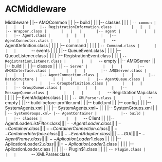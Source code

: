 # ACMiddleware
 Middleware
|       |-- AMQCommon
|       |   |-- build
|       |   |   |-- classes
|       |   |   |   `-- common
|       |   |   |       |-- RegistrationInformation.class
|       |   |   |       |-- Wrapper.class
|       |   |   |       |-- agent
|       |   |   |       |   |-- Agent.class
|       |   |   |       |   |-- AgentConnector.class
|       |   |   |       |   `-- AgentDefinition.class
|       |   |   |       |-- command
|       |   |   |       |   `-- Command.class
|       |   |   |       `-- events
|       |   |   |           |-- QueueEvent.class
|       |   |   |           |-- QueueListener.class
|       |   |   |           |-- RegistrationEvent.class
|       |   |   |           `-- RegistrationListener.class
|       |   |   `-- empty
|       |-- AMQServer
|       |   |-- build
|       |   |   |-- classes
|       |   |   |   `-- Server
|       |   |   |       |-- AMQSInterface.class
|       |   |   |       |-- AMQServer.class
|       |   |   |       |-- AgentConnection.class
|       |   |   |       |-- DataStructure
|       |   |   |       |   |-- AgentQueue.class
|       |   |   |       |   |-- GroupDefinition.class
|       |   |   |       |   |-- GroupQueue.class
|       |   |   |       |   |-- MessageQueue.class
|       |   |   |       |   `-- RegistrationMap.class
|       |   |   |       |-- EventAdapter.class
|       |   |   |       `-- XMLParser.class
|       |   |   `-- empty
|       |   |-- build-before-profiler.xml
|       |   |-- build.xml
|       |   |-- config
|       |   |   |-- SystemAgents.xml
|       |   |   |-- SystemAgents.xml~
|       |   |   |-- SystemGroups.xml
|       |   |   `-- SystemGroups.xml~
        |-- AgentContainer
|           |-- build
|           |   |-- classes
|           |   |   `-- Client
|           |   |       |-- AgentLoader$ListFilter.class
|           |   |       |-- AgentLoader.class
|           |   |       |-- Container.class
|           |   |       |-- ContainerConnection.class
|           |   |       |-- ContainerInterface.class
|           |   |       |-- EventAdapter.class
|           |   |       |-- GUI
|           |   |       |   |-- AgentFrame.class
|           |   |       |   |-- AplicationLoader$1.class
|           |   |       |   |-- AplicationLoader$2.class
|           |   |       |   |-- AplicationLoader$3.class
|           |   |       |   |-- AplicationLoader.class
|           |   |       |   |-- Plugin$1.class
|           |   |       |   `-- Plugin.class
|           |   |       `-- XMLParser.class
